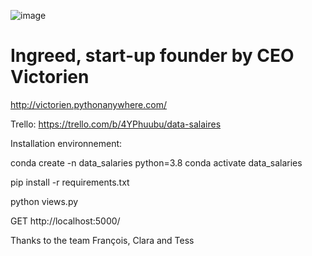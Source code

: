 ![image](https://user-images.githubusercontent.com/36413037/157866931-d5bc2812-3b1e-49ce-933b-25da8f8c4000.png)

# Ingreed, start-up founder by CEO Victorien

http://victorien.pythonanywhere.com/

Trello: https://trello.com/b/4YPhuubu/data-salaires


Installation environnement:

conda create -n data_salaries python=3.8
conda activate data_salaries

pip install -r requirements.txt

python views.py

GET http://localhost:5000/

Thanks to the team François, Clara and Tess
